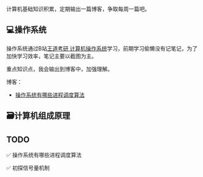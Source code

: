 计算机基础知识积累，定期输出一篇博客，争取每周一篇吧。

## 💻操作系统

操作系统通过B站[王道考研 计算机操作系统](https://www.bilibili.com/video/BV1YE411D7nH)学习，前期学习偷懒没有记笔记，为了加快学习效率，笔记主要以截图为主。

重点知识点，我会输出到博客中，加强理解。

博客：

- [操作系统有哪些进程调度算法](./操作系统/博客/操作系统有哪些进程调度算法.md)

## 🗃️计算机组成原理

## TODO
✅ ︎操作系统有哪些进程调度算法

✅ 初探信号量机制

